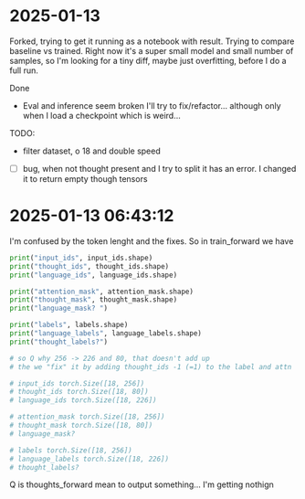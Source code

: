 # 2025-01-13

Forked, trying to get it running as a notebook with result. Trying to compare baseline vs trained. Right now it's a super small model and small number of samples, so I'm looking for a tiny diff, maybe just overfitting, before I do a full run.

Done
- Eval and inference seem broken I'll try to fix/refactor... although only when I load a checkpoint which is weird...

TODO:
- filter dataset, o 18 and double speed
- [ ] bug, when not thought present and I try to split it has an error. I changed it to return empty though tensors

# 2025-01-13 06:43:12

I'm confused by the token lenght and the fixes. So in train_forward we have

```py
print("input_ids", input_ids.shape)
print("thought_ids", thought_ids.shape)
print("language_ids", language_ids.shape)

print("attention_mask", attention_mask.shape)
print("thought_mask", thought_mask.shape)
print("language_mask? ")

print("labels", labels.shape)
print("language_labels", language_labels.shape)
print("thought_labels?")

# so Q why 256 -> 226 and 80, that doesn't add up
# the we "fix" it by adding thought_ids -1 (=1) to the label and attn

# input_ids torch.Size([18, 256])
# thought_ids torch.Size([18, 80])
# language_ids torch.Size([18, 226])

# attention_mask torch.Size([18, 256])
# thought_mask torch.Size([18, 80])
# language_mask? 

# labels torch.Size([18, 256])
# language_labels torch.Size([18, 226])
# thought_labels?
```

Q is thoughts_forward mean to output something... I'm getting nothign
